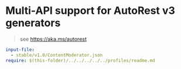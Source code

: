 # Multi-API support for AutoRest v3 generators

> see https://aka.ms/autorest

``` yaml $(enable-multi-api)
input-file:
  - stable/v1.0/ContentModerator.json
require: $(this-folder)/../../../../../profiles/readme.md
```
